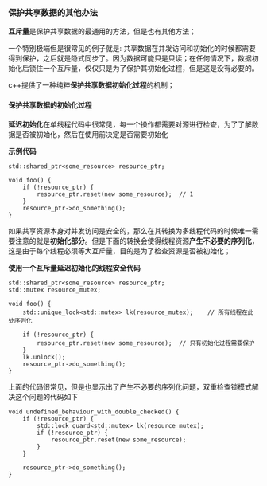 ### 保护共享数据的其他办法

**互斥量**是保护共享数据的最通用的方法，但是也有其他方法；

一个特别极端但是很常见的例子就是: 共享数据在并发访问和初始化的时候都需要得到保护，之后就是隐式同步了。因为数据可能只是只读；在任何情况下，数据初始化后锁住一个互斥量，仅仅只是为了保护其初始化过程，但是这是没有必要的。

c++提供了一种纯粹**保护共享数据初始化过程**的机制；

#### 保护共享数据的初始化过程
**延迟初始化**在单线程代码中很常见，每一个操作都需要对源进行检查，为了了解数据是否被初始化，然后在使用前决定是否需要初始化

**示例代码**
```
std::shared_ptr<some_resource> resource_ptr;

void foo() {
    if (!resource_ptr) {
        resource_ptr.reset(new some_resource);  // 1
    }
    resource_ptr->do_something();
}
```

如果共享资源本身对并发访问是安全的，那么在其转换为多线程代码的时候唯一需要注意的就是**初始化部分**。但是下面的转换会使得线程资源**产生不必要的序列化**，这是由于每个线程必须等大互斥量，目的是为了检查资源是否被初始化；

**使用一个互斥量延迟初始化的线程安全代码**
```
std::shared_ptr<some_resource> resource_ptr;
std::mutex resource_mutex;

void foo() {
    std::unique_lock<std::mutex> lk(resource_mutex);    // 所有线程在此处序列化

    if (!resource_ptr) {
        resource_ptr.reset(new some_resource);  // 只有初始化过程需要保护
    }
    lk.unlock();
    resource_ptr->do_something();
}
```

上面的代码很常见，但是也显示出了产生不必要的序列化问题，双重检查锁模式解决这个问题的代码如下
```
void undefined_behaviour_with_double_checked() {
    if (!resource_ptr) {
        std::lock_guard<std::mutex> lk(resource_mutex);
        if (!resource_ptr) {
            resource_ptr.reset(new some_resource);
        }
    }

    resource_ptr->do_something();
}
```


